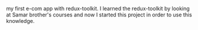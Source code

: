 my first e-com app with redux-toolkit. I learned the redux-toolkit by looking at Samar brother's courses and now I started this project in order to use this knowledge.
